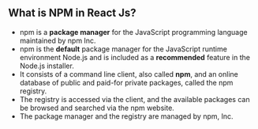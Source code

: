 ## What is NPM in React Js?

- npm is a **package manager** for the JavaScript programming language maintained by npm Inc.
- npm is the **default** package manager for the JavaScript runtime environment Node.js and is included as a **recommended** feature in the Node.js installer.
- It consists of a command line client, also called **npm**, and an online database of public and paid-for private packages, called the npm registry. 
- The registry is accessed via the client, and the available packages can be browsed and searched via the npm website. 
- The package manager and the registry are managed by npm, Inc.